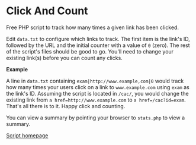 # Click And Count

Free PHP script to track how many times a given link has been clicked.

Edit `data.txt` to configure which links to track. The first item is the link's ID, followed by the URL and the initial counter with a value of `0` (zero). The rest of the script's files should be good to go. You'll need to change your existing link(s) before you can count any clicks.

**Example**

A line in `data.txt` containing `exam|http://www.example,com|0` would track how many times your users click on a link to `www.example.com` using `exam` as the link's ID. Assuming the script is located in `/cac/`, you would change the existing link from `a href=http://www.example.com` to `a href=/cac?id=exam`. That's all there is to it. Happy click and counting.

You can view a summary by pointing your browser to `stats.php` to view a summary.

[Script homepage](http://phclaus.eu.org/php-scripts/click-and-count/)
